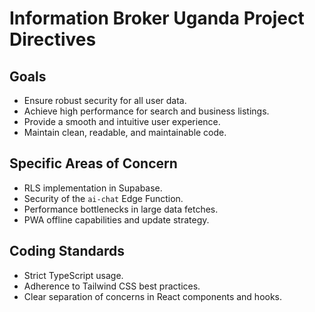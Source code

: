 # Information Broker Uganda Project Directives

## Goals
- Ensure robust security for all user data.
- Achieve high performance for search and business listings.
- Provide a smooth and intuitive user experience.
- Maintain clean, readable, and maintainable code.

## Specific Areas of Concern
- RLS implementation in Supabase.
- Security of the `ai-chat` Edge Function.
- Performance bottlenecks in large data fetches.
- PWA offline capabilities and update strategy.

## Coding Standards
- Strict TypeScript usage.
- Adherence to Tailwind CSS best practices.
- Clear separation of concerns in React components and hooks.
